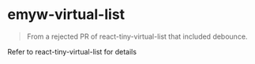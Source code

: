# emyw-virtual-list
> From a rejected PR of react-tiny-virtual-list that included debounce.

Refer to react-tiny-virtual-list for details
